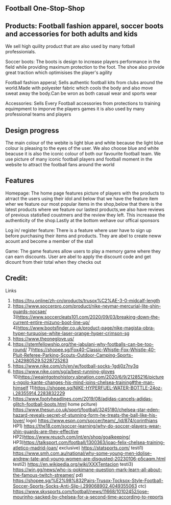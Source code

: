 Football One-Stop-Shop
----------------------

Products: Football fashion apparel, soccer boots and accessories for both adults and kids
--------------------------------------------------------------------------

We sell high quility product that are also used by many fotball professionials.

Soccer boots:
The boots is design to increase players performance in the field while providing maximum protection to the foot. The shoe also provide great traction which optimisises the player's agility

Football fashion apperal;
Sells authentic football kits from clubs around the world.Made with polyester fabric which cools the body and also move sweat away the body.Can be wron as both casual wear and sports wear

Accessories:
Sells Every Football accessories from protections to training equimpment to imporve the players games it is also used by many professional teams and players


Design progress
---------------
The main colour of the webite is light blue and white because the light blue colour is pleasing to the eyes of the user. We also choose blue and white beacuse it is also the iconic colour of both our favourite football team. We use picture of many iconic football players and football moment in the website to attract the football fans around the world



Features
--------
Homepage:
The home page features picture of players with the products to atrract the users using their idol and below that we have the feature item wher we feature our most popular items in the shop,below that there is the latest products where we feature our lastest products,we also have reviews of previous statisfied coustmers and the review they left. This increaase the authenticity of the shop.Lastly at the bottom wehave our offical sponsors

Log in/ register feature:
There is a feature where user have to sign up before purchasing their items and products. They are abel to create neww acount and become a member of the stall

Game:
The game features allow users to play a memory game where they can earn discounts. User are abel to apply the discount code and get dicount from their total when they checks out 





Credit:
-------
Links
1) https://tru.online/zh-cn/products/trusox%C2%AE-3-0-midcalf-length
2) https://www.soccerpro.com/product/nike-neymar-mercurial-lite-shin-guards-nocsae/
3)https://www.soccercleats101.com/2020/09/03/breaking-down-the-current-entire-mizuno-boot-line-up/
4)https://www.bootsfinder.co.uk/product-page/nike-magista-obra-hyper-turquoise-white-laser-orange-hyper-crimson-sg
5) https://www.theoneglove.us/
6) https://stemfellowship.org/the-jabulani-why-footballs-can-be-too-round/
7)https://shopee.sg/Fox40-Classic-Whistle-Fox-Whistle-40-Pluit-Referee-Parking-Scouts-Outdoor-Camping-Sports-i.242980529.5228725263
8) https://www.nike.com/ch/en/w/football-socks-1gdj0z7ny3q
9) https://www.nike.com/sg/a/best-running-gloves
10)https://weaintgotnohistory.sbnation.com/2020/6/9/21285216/pictures-ngolo-kante-changes-his-mind-joins-chelsea-training#the-man-himself
11)https://shopee.sg/NIKE-HYPERFUEL-WATER-BOTTLE-24oz-i.28355914.2283832229
12) https://www.footyheadlines.com/2019/08/adidas-cancels-adidas-glitch-football-boots.html
home pciture) https://www.thesun.co.uk/sport/football/3245180/chelsea-star-eden-hazard-reveals-secret-of-stunning-form-he-treats-the-ball-like-his-lover/
logo) https://www.espn.com/soccer/team/_/id/874/corinthians
HP1) https://the18.com/soccer-learning/why-do-soccer-players-wear-shin-guards-are-they-effective
HP2)https://www.reusch.com/int/en/shop/goalkeeping/
HP3)https://talksport.com/football/1300363/joao-felix-chelsea-training-atletico-madrid-loan/
exclusive) https://statsports.com/
testi1) https://www.smh.com.au/national/why-some-young-men-idolise-andrew-tate-and-young-women-are-disgusted-20230106-p5caqm.html
testi2) https://en.wikipedia.org/wiki/XXXTentacion
testi3) https://win.gg/news/who-is-pokimane-question-mark-learn-all-about-the-famous-twitch-streamer/
pd) https://shopee.sg/%E2%98%832Pairs-Trusox-Tocksox-Style-Football-Soccer-Sports-Socks-Anti-Slip-i.299068902.4049355063
ctc) https://www.skysports.com/football/news/11668/10102452/jose-mourinho-sacked-by-chelsea-for-a-second-time-according-to-reports





